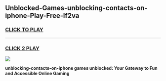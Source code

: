 
## Unblocked-Games-unblocking-contacts-on-iphone-Play-Free-lf2va
<h3>
<a href="https://premium76.site?title=unblocking-contacts-on-iphone&ref=21A">CLICK TO PLAY</a></h3>
<hr>

<h3>
<a href="https://premium76.site?title=unblocking-contacts-on-iphone&ref=21A">CLICK 2 PLAY</a>
  
</h3>

<a href="https://premium76.site?title=unblocking-contacts-on-iphone&ref=21A"><img src="https://clearcache.store/games.png"></a>


**unblocking-contacts-on-iphone games unblocked: Your Gateway to Fun and Accessible Online Gaming**

